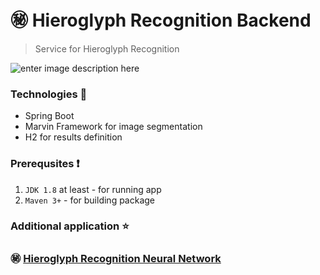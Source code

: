 # :secret: Hieroglyph Recognition Backend
> Service for Hieroglyph Recognition
> 
![enter image description here](https://lh3.googleusercontent.com/_y0J5PZ2COXU2gcvKRtBzWVrEvVzH_UWfjG8jlKSZVjG80TcBsWYgqmtLS0DhMHZIpbefriNfxY)

### Technologies :hammer:

 - Spring Boot
 - Marvin Framework for image segmentation
 - H2 for results definition

### Prerequsites :heavy_exclamation_mark:

 1. `JDK 1.8` at least - for running app
 2. `Maven 3+`            - for building package

### Additional application :star:
###  :secret:  [Hieroglyph Recognition Neural Network](https://github.com/ElinaValieva/hieroglyph-recognition-neural-network)
